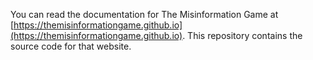 
You can read the documentation for The Misinformation Game at
[https://themisinformationgame.github.io](https://themisinformationgame.github.io).
This repository contains the source code for that website.
